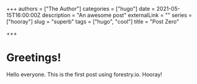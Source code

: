 +++
authors = ["The Author"]
categories = ["hugo"]
date = 2021-05-15T16:00:00Z
description = "An awesome post"
externalLink = ""
series = ["hooray"]
slug = "superb"
tags = ["hugo", "cool"]
title = "Post Zero"

+++
# Greetings!

Hello everyone. This is the first post using forestry.io. Hooray!